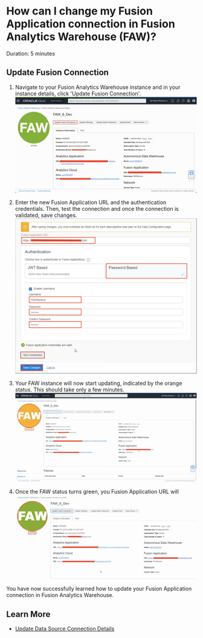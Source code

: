 # How can I change my Fusion Application connection in Fusion Analytics Warehouse (FAW)?

Duration: 5 minutes

## Update Fusion Connection

1. Navigate to your Fusion Analytics Warehouse instance and in your instance details, click 'Update Fusion Connection'.
![Click Update Fusion Connection](images/update-fusion-connection.png)

2. Enter the new Fusion Application URL and the authentication credentials. Then, test the connection and once the connection is validated, save changes.
![Enter new FA credentials](images/new-url-connection.png)

3. Your FAW instance will now start updating, indicated by the orange status. This should take only a few minutes.
![FAW updating](images/updating.png)

4. Once the FAW status turns green, you Fusion Application URL will
![FAW updated](images/updated.png)

You have now successfully learned how to update your Fusion Application connection in Fusion Analytics Warehouse.

## Learn More
* [Update Data Source Connection Details](https://docs.oracle.com/en/cloud/saas/analytics/21r3/fawag/update-data-source-connection-details.html)
